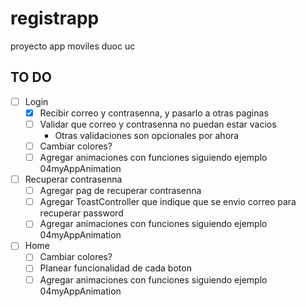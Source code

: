 # registrapp
proyecto app moviles duoc uc

## TO DO
- [ ] Login
    - [X] Recibir correo y contrasenna, y pasarlo a otras paginas
    - [ ] Validar que correo y contrasenna no puedan estar vacios
        - Otras validaciones son opcionales por ahora
    - [ ] Cambiar colores?
    - [ ] Agregar animaciones con funciones siguiendo ejemplo 04myAppAnimation
- [ ] Recuperar contrasenna
    - [ ] Agregar pag de recuperar contrasenna
    - [ ] Agregar ToastController que indique que se envio correo para recuperar password
    - [ ] Agregar animaciones con funciones siguiendo ejemplo 04myAppAnimation
- [ ] Home
    - [ ] Cambiar colores?
    - [ ] Planear funcionalidad de cada boton
    - [ ] Agregar animaciones con funciones siguiendo ejemplo 04myAppAnimation